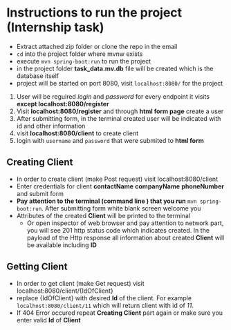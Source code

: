 # Instructions to run the project (Internship task)

- Extract attached zip folder or clone the repo in the email
- `cd` into the project folder where mvnw exists
- execute `mvn spring-boot:run` to run the project
- in the project folder **task_data.mv.db** file will be created which is the database itself
- project will be started on port 8080, visit `localhost:8080/` for the project

1. User will be reguired *login* and *password* for every endpoint it visits  **except localhost:8080/register** 
2. Visit **localhost:8080/register** and through **html form page** create a user 
3. After submitting form, in  the terminal created user will be indicated with id and other information
4. visit **localhost:8080/client** to create client 
5. login with `username` and `password` that were submited to **html form**

## Creating Client
- In order to create client (make Post request) visit  localhost:8080/client 
- Enter credentials for client **contactName** **companyName** **phoneNumber** and submit form
-  **Pay attention to the terminal (command line ) that you run** `mvn spring-boot:run`. After submitting form white blank screen welcome you  
- Attributes of the created **Client** will be printed to the terminal
    - Or open inspector of web browser and pay attention to network part, you will see 201 http status code which indicates created. In the payload of the Http response all information about created **Client** will be available including **ID** 
    

## Getting Client
- In order to get client (make Get request) visit localhost:8080/client/{IdOfClient}
- replace {IdOfClient} with desired **Id** of the client. For example `localhost:8080/client/11` which will return client with id of *11*.
- If 404 Error occured repeat **Creating Client** part again or make sure you enter valid **Id** of **Client**
